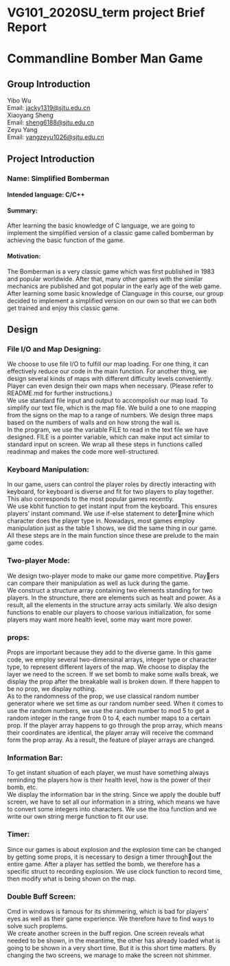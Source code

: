 # VG101_2020SU_term project Brief Report
# Commandline Bomber Man Game 
## Group Introduction
Yibo Wu  
Email: jacky1319@sjtu.edu.cn  
Xiaoyang Sheng  
Email: sheng6188@sjtu.edu.cn  
Zeyu Yang  
Email: yangzeyu1026@sjtu.edu.cn  
## Project Introduction
### Name: Simplified Bomberman  
#### Intended language: C/C++  
#### Summary: 
After learning the basic knowledge of C language, we are going to implement the simplified version of a classic game called bomberman by achieving the basic function of the game.  
#### Motivation: 
The Bomberman is a very classic game which was first published in 1983 and popular worldwide. After that, many other games with the similar mechanics are published and got popular in the early age of the web game. After learning some basic knowledge of Clanguage in this course, our group decided to implement a simplified version on our own so that we can both get trained and enjoy this classic game.

## Design
### File I/O and Map Designing:
We choose to use file I/O to fulfill our map loading. For one thing, it can effectively reduce our code in the main function. For another thing, we design several kinds of maps with different difficulty levels conveniently. Player can even design their own maps when necessary. (Please refer to README.md for further instructions.)  
We use standard file input and output to accompolish our map load. To simplify our text file, which is the map file. We build a one to one mapping from the signs on the map to a range of numbers. We design three maps based on the numbers of walls and on how strong the wall is.  
In the program, we use the variable FILE to read in the text file we have designed. FILE is a pointer variable, which can make input act similar to standard input on screen. We wrap all these steps in functions called readinmap and makes the code more well-structured.
### Keyboard Manipulation: 
In our game, users can control the player roles by directly interacting with keyboard, for keyboard is diverse and fit for two players to play together. This also corresponds to the most popular games recently.  
We use kbhit function to get instant input from the keyboard. This ensures players’ instant command. We use if-else statement to determine which character does the player type in. Nowadays, most games employ manipulation just as the table 1 shows, we did the same thing in our game. All these steps are in the main function since these are prelude to the main game codes.  
### Two-player Mode:
We design two-player mode to make our game more competitive. Players can compare their manipulation as well as luck during the game.  
We construct a structure array containing two elements standing for two players. In the struncture, there are elements such as healt and power. As a result, all the elements in the structure array acts similarly. We also design functions to enable our players to choose various initialization, for some players may want more health level, some may want more power.  
### props: 
Props are important because they add to the diverse game. In this game code, we employ several two-dimensinal arrays, integer type or character type, to represent different layers of the map. We choose to display the layer we need to the screen. If we set bomb to make some walls break, we display the prop after the breakable wall is broken down. If there happen to be no prop, we display nothing.  
As to the randomness of the prop, we use classical random number generator where we set time as our random number seed. When it comes to use the random numbers, we use the random number to mod 5 to get a random integer in the range from 0 to 4, each number maps to a certain prop. If the player array happens to go through the prop array, which means their coordinates are identical, the player array will receive the command form the prop array. As a result, the feature of player arrays are changed.  
### Information Bar:
To get instant situation of each player, we must have something always reminding the players how is their health level, how is the power of their bomb, etc.  
We display the information bar in the string. Since we apply the double buff screen, we have to set all our information in a string, which means we have to convert some integers into characters. We use the itoa function and we write our own string merge function to fit our use.
### Timer:
Since our games is about explosion and the explosion time can be changed by getting some props, it is necessary to design a timer throughout the entire game. After a player has settled the bomb, we therefore has a specific struct to recording explosion. We use clock function to record time, then modify what is being shown on the map.
### Double Buff Screen:
Cmd in windows is famous for its shimmering, which is bad for players’ eyes as well as their game experience. We therefore have to find ways
to solve such proplems.   
We create another screen in the buff region. One screen reveals what needed to be shown, in the meantime, the other has already loaded what is going to be shown in a very short time. But it is this short time matters. By changing the two screens, we manage to make the screen not shimmer.
